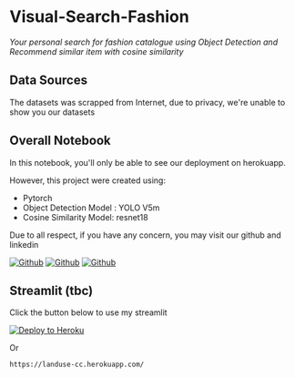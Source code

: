 # Visual-Search-Fashion
_Your personal search for fashion catalogue using Object Detection and Recommend similar item with cosine similarity_


## Data Sources

The datasets was scrapped from Internet, due to privacy, we're unable to show you our datasets

## Overall Notebook
In this notebook, you'll only be able to see our deployment on herokuapp.

However, this project were created using:
- Pytorch
- Object Detection Model : YOLO V5m
- Cosine Similarity Model: resnet18 


 Due to all respect, if you have any concern, you may visit our github and linkedin

[![Github](https://img.shields.io/badge/Lissura-000000?logo=github&logoColor=blue)](https://github.com/lissura)
[![Github](https://img.shields.io/badge/Sonny-000000?logo=github&logoColor=green)](https://github.com/sonnyrd)
[![Github](https://img.shields.io/badge/Izzuddin-000000?logo=github&logoColor=red)](https://github.com/izzuddinrobbani)

## Streamlit (tbc)
Click the button below to use my streamlit

[![Deploy to Heroku](https://www.herokucdn.com/deploy/button.svg)](https://landuse-cc.herokuapp.com/)

Or

```
https://landuse-cc.herokuapp.com/
```
